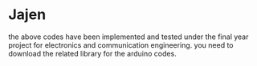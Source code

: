 # Jajen
the above codes have been implemented and tested under the final year project for electronics and communication engineering.
you need to download the related library for the arduino codes.
